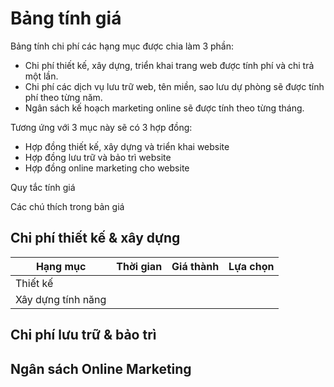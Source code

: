 # Bảng tính giá

Bảng tính chi phí các hạng mục được chia làm 3 phần:

* Chi phí thiết kế, xây dựng, triển khai trang web được tính phí và chi trả một lần.
* Chi phí các dịch vụ lưu trữ web, tên miền, sao lưu dự phòng sẽ được tính phí theo từng năm.
* Ngân sách kế hoạch marketing online sẽ được tính theo từng tháng.

Tương ứng với 3 mục này sẽ có 3 hợp đồng:

* Hợp đồng thiết kế, xây dựng và triển khai website
* Hợp đồng lưu trữ và bảo trì website
* Hợp đồng online marketing cho website

Quy tắc tính giá



Các chú thích trong bản giá



## Chi phí thiết kế & xây dựng 

| Hạng mục            | Thời gian | Giá thành | Lựa chọn |
|---------------------|-----------|-----------|----------|
| Thiết kế            |           |           |          |
| Xây dựng tính năng  | 

## Chi phí lưu trữ & bảo trì



## Ngân sách Online Marketing

